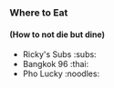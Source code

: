 ### Where to Eat
#### (How to not die but dine)

- Ricky's Subs :subs:
- Bangkok 96 :thai:
- Pho Lucky :noodles:
